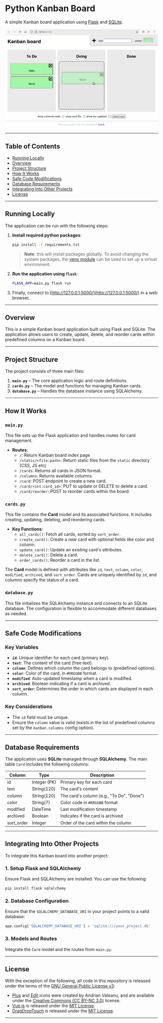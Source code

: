 # Python Kanban Board

A simple Kanban board application using [Flask][flask-home] and [SQLite][sqlite-home].

![Kanban Board screenshot](screenshot.png)

---

## Table of Contents

- [Running Locally](#running-locally)
- [Overview](#overview)
- [Project Structure](#project-structure)
- [How It Works](#how-it-works)
- [Safe Code Modifications](#safe-code-modifications)
- [Database Requirements](#database-requirements)
- [Integrating Into Other Projects](#integrating-into-other-projects)
- [License](#license)

---

## Running Locally

The application can be run with the following steps:

1. **Install required python packages**:

    ```bash
    pip install -r requirements.txt
    ```

    > **Note**: this will install packages globally. To avoid changing the system packages, the [venv module][venv-docs] can be used to set up a virtual environment.

2. **Run the application using `flask`**:

    ```bash
    FLASK_APP=main.py flask run
    ```

3. Finally, connect to [http://127.0.0.1:5000/](http://127.0.0.1:5000/) in a web browser.

---

## Overview

This is a simple Kanban board application built using Flask and SQLite. The application allows users to create, update, delete, and reorder cards within predefined columns on a Kanban board.

---

## Project Structure

The project consists of three main files:

1. **`main.py`** – The core application logic and route definitions.
2. **`cards.py`** – The model and functions for managing Kanban cards.
3. **`database.py`** – Handles the database instance using SQLAlchemy.

---

## How It Works

### `main.py`

This file sets up the Flask application and handles routes for card management.

- **Routes**:
  - `/`: Return Kanban board index page
  - `/static/<file:path>`: Return static files from the `static` directory (CSS, JS etc)
  - `/cards`: Returns all cards in JSON format.
  - `/columns`: Returns available columns.
  - `/card`: POST endpoint to create a new card.
  - `/card/<int:card_id>`: PUT to update or DELETE to delete a card.
  - `/card/reorder`: POST to reorder cards within the board.

### `cards.py`

This file contains the **Card** model and its associated functions. It includes creating, updating, deleting, and reordering cards.

- **Key Functions**:
  - `all_cards()`: Fetch all cards, sorted by `sort_order`.
  - `create_card()`: Create a new card with optional fields like color and column.
  - `update_card()`: Update an existing card's attributes.
  - `delete_card()`: Delete a card.
  - `order_cards()`: Reorder a card in the list.

The **Card** model is defined with attributes like `id`, `text`, `column`, `color`, `modified`, `archived`, and `sort_order`. Cards are uniquely identified by `id`, and columns specify the status of a card.

### `database.py`

This file initializes the SQLAlchemy instance and connects to an SQLite database. The configuration is flexible to accommodate different databases as needed.

---

## Safe Code Modifications

### Key Variables

- **`id`**: Unique identifier for each card (primary key).
- **`text`**: The content of the card (free text).
- **`column`**: Defines which column the card belongs to (predefined options).
- **`color`**: Color of the card, in `#RRGGBB` format.
- **`modified`**: Auto-updated timestamp when a card is modified.
- **`archived`**: Boolean indicating if a card is archived.
- **`sort_order`**: Determines the order in which cards are displayed in each column.

### Key Considerations

- The `id` field must be unique.
- Ensure the `column` value is valid (exists in the list of predefined columns set by the `kanban.columns` config option).

---

## Database Requirements

The application uses **SQLite** managed through **SQLAlchemy**. The main table `Card` includes the following columns:

| Column      | Type         | Description                                    |
|-------------|--------------|------------------------------------------------|
| id          | Integer (PK) | Primary key for each card                      |
| text        | String(120)  | The card's content                             |
| column      | String(120)  | The card's column (e.g., "To Do", "Done")      |
| color       | String(7)    | Color code in `#RRGGBB` format                 |
| modified    | DateTime     | Last modification timestamp                    |
| archived    | Boolean      | Indicates if the card is archived              |
| sort_order  | Integer      | Order of the card within the column            |

---

## Integrating Into Other Projects

To integrate this Kanban board into another project:

### 1. **Setup Flask and SQLAlchemy**

Ensure Flask and SQLAlchemy are installed. You can use the following:

```bash
pip install flask sqlalchemy
```

### 2. **Database Configuration**

Ensure that the `SQLALCHEMY_DATABASE_URI` in your project points to a valid database:

```python
app.config['SQLALCHEMY_DATABASE_URI'] = 'sqlite:///your_project.db'
```

### 3. **Models and Routes**

Integrate the `Card` model and the routes from `main.py`.

---

## License

With the exception of the following, all code in this repository is released under the terms of the [GNU General Public License v3][gpl-v3]:

- [Plus][plus-icon] and [Edit][edit-icon] icons were created by Andrian Valeanu, and are available under the [Creative Commons (CC BY-NC 3.0)][cc-by-nc-3.0] license.
- [Vue.js][vuejs-home] is released under the [MIT License][mit-license].
- [DragDropTouch][dragdroptouch-home] is released under the [MIT License][mit-license].

---

[cc-by-nc-3.0]: https://creativecommons.org/licenses/by-nc/3.0/
[dragdroptouch-home]: https://github.com/Bernardo-Castilho/dragdroptouch
[edit-icon]: https://www.iconfinder.com/icons/103173/edit_new_write_icon
[flask-home]: http://flask.pocoo.org/
[gpl-v3]: https://www.gnu.org/licenses/gpl-3.0.en.html
[mit-license]: https://opensource.org/licenses/MIT
[plus-icon]: https://www.iconfinder.com/icons/103172/add_plus_icon
[sqlite-home]: https://www.sqlite.org/
[venv-docs]: https://docs.python.org/3/library/venv.html
[vuejs-home]: https://vuejs.org/
